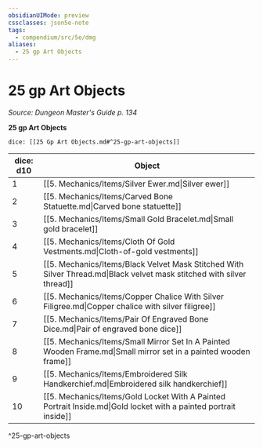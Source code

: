 ```yaml
---
obsidianUIMode: preview
cssclasses: json5e-note
tags:
  - compendium/src/5e/dmg
aliases:
  - 25 gp Art Objects
---
```

# 25 gp Art Objects
*Source: Dungeon Master's Guide p. 134* 

**25 gp Art Objects**

`dice: [[25 Gp Art Objects.md#^25-gp-art-objects]]`

| dice: d10 | Object |
|-----------|--------|
| 1 | [[5. Mechanics/Items/Silver Ewer.md\|Silver ewer]] |
| 2 | [[5. Mechanics/Items/Carved Bone Statuette.md\|Carved bone statuette]] |
| 3 | [[5. Mechanics/Items/Small Gold Bracelet.md\|Small gold bracelet]] |
| 4 | [[5. Mechanics/Items/Cloth Of Gold Vestments.md\|Cloth-of-gold vestments]] |
| 5 | [[5. Mechanics/Items/Black Velvet Mask Stitched With Silver Thread.md\|Black velvet mask stitched with silver thread]] |
| 6 | [[5. Mechanics/Items/Copper Chalice With Silver Filigree.md\|Copper chalice with silver filigree]] |
| 7 | [[5. Mechanics/Items/Pair Of Engraved Bone Dice.md\|Pair of engraved bone dice]] |
| 8 | [[5. Mechanics/Items/Small Mirror Set In A Painted Wooden Frame.md\|Small mirror set in a painted wooden frame]] |
| 9 | [[5. Mechanics/Items/Embroidered Silk Handkerchief.md\|Embroidered silk handkerchief]] |
| 10 | [[5. Mechanics/Items/Gold Locket With A Painted Portrait Inside.md\|Gold locket with a painted portrait inside]] |
^25-gp-art-objects
